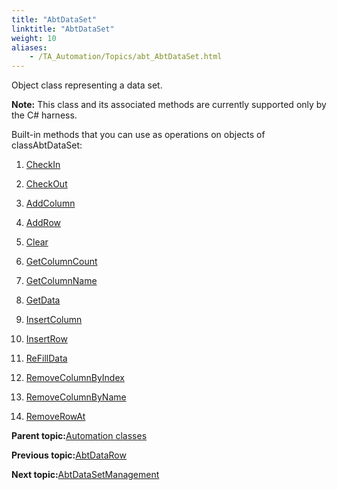 ```yaml
--- 
title: "AbtDataSet"
linktitle: "AbtDataSet"
weight: 10
aliases: 
    - /TA_Automation/Topics/abt_AbtDataSet.html
---
```


Object class representing a data set.

**Note:** This class and its associated methods are currently supported only by the C\# harness.

Built-in methods that you can use as operations on objects of classAbtDataSet:

1.  [CheckIn](/TA_Automation/Topics/abt_CheckIn.html)  

2.  [CheckOut](/TA_Automation/Topics/abt_CheckOut.html)  

3.  [AddColumn](/TA_Automation/Topics/abt_AddColumn.html)  

4.  [AddRow](/TA_Automation/Topics/abt_AddRow.html)  

5.  [Clear](/TA_Automation/Topics/abt_Clear.html)  

6.  [GetColumnCount](/TA_Automation/Topics/abt_GetColumnCount.html)  

7.  [GetColumnName](/TA_Automation/Topics/abt_GetColumnName.html)  

8.  [GetData](/TA_Automation/Topics/abt_GetData.html)  

9.  [InsertColumn](/TA_Automation/Topics/abt_InsertColumn.html)  

10. [InsertRow](/TA_Automation/Topics/abt_InsertRow.html)  

11. [ReFillData](/TA_Automation/Topics/abt_ReFillData.html)  

12. [RemoveColumnByIndex](/TA_Automation/Topics/abt_RemoveColumnByIndex.html)  

13. [RemoveColumnByName](/TA_Automation/Topics/abt_RemoveColumnByName.html)  

14. [RemoveRowAt](/TA_Automation/Topics/abt_RemoveRowAt.html)  


**Parent topic:**[Automation classes](/TA_Automation/Topics/abt_methods_abt.html)

**Previous topic:**[AbtDataRow](/TA_Automation/Topics/abt_AbtDataRow.html)

**Next topic:**[AbtDataSetManagement](/TA_Automation/Topics/abt_AbtDataSetManagement.html)

